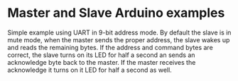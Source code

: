 # Master and Slave Arduino examples

Simple example using UART in 9-bit address mode. By default the slave is in mute mode, when the master sends the proper address, the slave wakes up and reads the remaining bytes. If the address and command bytes are correct, the slave turns on its LED for half a second an sends an acknowledge byte back to the master. If the master receives the acknowledge it turns on it LED for half a second as well.